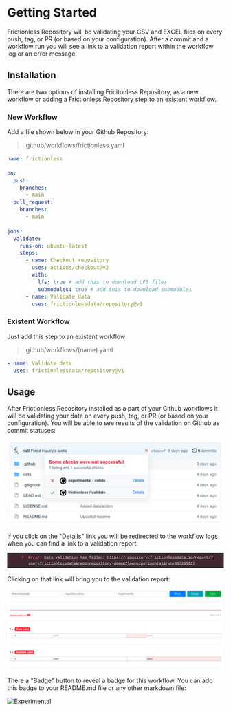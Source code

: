 # Getting Started

Frictionless Repository will be validating your CSV and EXCEL files on every push, tag, or PR (or based on your configuration). After a commit and a workflow run you will see a link to a validation report within the workflow log or an error message.

## Installation

There are two options of installing Fricitonless Repository, as a new workflow or adding a Frictionless Repository step to an existent workflow.

### New Workflow

Add a file shown below in your Github Repository:

> .github/workflows/frictionless.yaml

```yaml
name: frictionless

on:
  push:
    branches:
      - main
  pull_request:
    branches:
      - main

jobs:
  validate:
    runs-on: ubuntu-latest
    steps:
      - name: Checkout repository
        uses: actions/checkout@v2
        with:
          lfs: true # add this to download LFS files
          submodules: true # add this to download submodules
      - name: Validate data
        uses: frictionlessdata/repository@v1
```

### Existent Workflow

Just add this step to an existent workflow:

> .github/workflows/(name).yaml

```yaml
- name: Validate data
  uses: frictionlessdata/repository@v1
```

## Usage

After Frictionless Repository installed as a part of your Github workflows it will be validating your data on every push, tag, or PR (or based on your configuration). You will be able to see results of the validation on Github as commit statuses:

![Statuses](../assets/statuses.png)

If you click on the "Details" link you will be redirected to the workflow logs when you can find a link to a validation report:

![Logs](../assets/logs.png)

Clicking on that link will bring you to the validation report:

![Example](../assets/example.png)

There a "Badge" button to reveal a badge for this workflow. You can add this badge to your README.md file or any other markdown file:

[![Experimental](https://github.com/frictionlessdata/repository-demo/actions/workflows/experimental.yaml/badge.svg)](https://repository.frictionlessdata.io/report?user=frictionlessdata&repo=repository-demo&flow=experimental)
